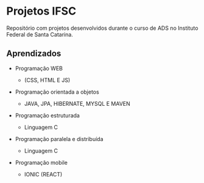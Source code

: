 
# Projetos IFSC

Repositório com projetos desenvolvidos durante o curso de ADS no Instituto Federal de Santa Catarina.

## Aprendizados

- Programação WEB 
    - (CSS, HTML E JS)

- Programação orientada a objetos
    - JAVA, JPA, HIBERNATE, MYSQL E MAVEN

- Programação estruturada
    - Linguagem C

- Programação paralela e distribuída
    - Linguagem C

- Programação mobile 
    - IONIC (REACT)

